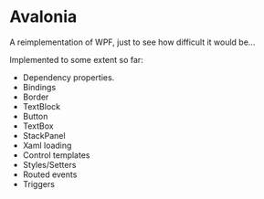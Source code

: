 Avalonia
========

A reimplementation of WPF, just to see how difficult it would be...

Implemented to some extent so far:

- Dependency properties.
- Bindings
- Border
- TextBlock
- Button
- TextBox
- StackPanel
- Xaml loading
- Control templates
- Styles/Setters
- Routed events
- Triggers
